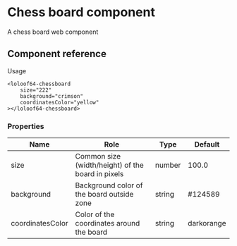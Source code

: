# Chess board component

A chess board web component

## Component reference

Usage

```
<loloof64-chessboard
    size="222"
    background="crimson"
    coordinatesColor="yellow"
></loloof64-chessboard>
```

### Properties

| Name             | Role                                              | Type   | Default    |
|------------------|---------------------------------------------------|--------|------------|
| size             | Common size (width/height) of the board in pixels | number | 100.0      |
| background       | Background color of the board outside zone        | string | #124589    |
| coordinatesColor | Color of the coordinates around the board         | string | darkorange |